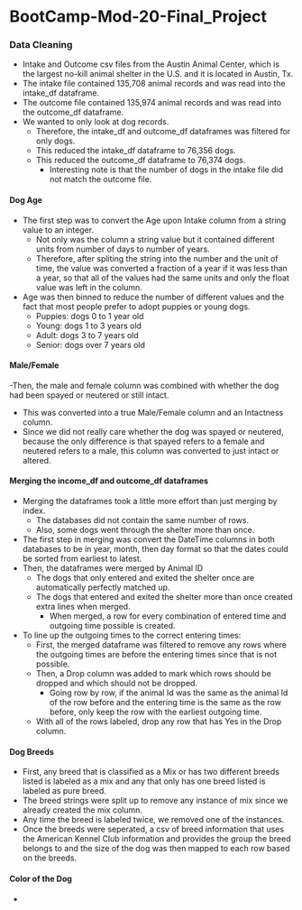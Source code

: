 # BootCamp-Mod-20-Final_Project

### Data Cleaning
- Intake and Outcome csv files from the Austin Animal Center, which is the largest no-kill animal shelter in the U.S. and it is located in Austin, Tx.
- The intake file contained 135,708 animal records and was read into the intake_df dataframe.
- The outcome file contained 135,974 animal records and was read into the outcome_df dataframe.
- We wanted to only look at dog records. 
  * Therefore, the intake_df and outcome_df dataframes was filtered for only dogs.
  * This reduced the intake_df dataframe to 76,356 dogs.
  * This reduced the outcome_df dataframe to 76,374 dogs.
    - Interesting note is that the number of dogs in the intake file did not match the outcome file.
 
#### Dog Age
- The first step was to convert the Age upon Intake column from a string value to an integer.
  * Not only was the column a string value but it contained different units from number of days to number of years.
  * Therefore, after spliting the string into the number and the unit of time, the value was converted a fraction of a year if it was less than a year, so that all of the values had the same units and only the float value was left in the column.
- Age was then binned to reduce the number of different values and the fact that most people prefer to adopt puppies or young dogs.
  * Puppies: dogs 0 to 1 year old
  * Young: dogs 1 to 3 years old
  * Adult: dogs 3 to 7 years old
  * Senior: dogs over 7 years old

#### Male/Female 
-Then, the male and female column was combined with whether the dog had been spayed or neutered or still intact.
  * This was converted into a true Male/Female column and an Intactness column.
  * Since we did not really care whether the dog was spayed or neutered, because the only difference is that spayed refers to a female and neutered refers to a male, this column was converted to just intact or altered.

#### Merging the income_df and outcome_df dataframes
- Merging the dataframes took a little more effort than just merging by index.
  * The databases did not contain the same number of rows.
  * Also, some dogs went through the shelter more than once.
- The first step in merging was convert the DateTime columns in both databases to be in year, month, then day format so that the dates could be sorted from earliest to latest.
- Then, the dataframes were merged by Animal ID
  * The dogs that only entered and exited the shelter once are automatically perfectly matched up.
  * The dogs that entered and exited the shelter more than once created extra lines when merged.
    - When merged, a row for every combination of entered time and outgoing time possible is created.
- To line up the outgoing times to the correct entering times:
  * First, the merged dataframe was filtered to remove any rows where the outgoing times are before the entering times since that is not possible.
  * Then, a Drop column was added to mark which rows should be dropped and which should not be dropped.
    - Going row by row, if the animal Id was the same as the animal Id of the row before and the entering time is the same as the row before, only keep the row with the earliest outgoing time.
  * With all of the rows labeled, drop any row that has Yes in the Drop column.

#### Dog Breeds
- First, any breed that is classified as a Mix or has two different breeds listed is labeled as a mix and any that only has one breed listed is labeled as pure breed.
- The breed strings were split up to remove any instance of mix since we already created the mix column.
- Any time the breed is labeled twice, we removed one of the instances.
- Once the breeds were seperated, a csv of breed information that uses the American Kennel Club information and provides the group the breed belongs to and the size of the dog was then mapped to each row based on the breeds.

#### Color of the Dog
- 
  
  
  
  
  
